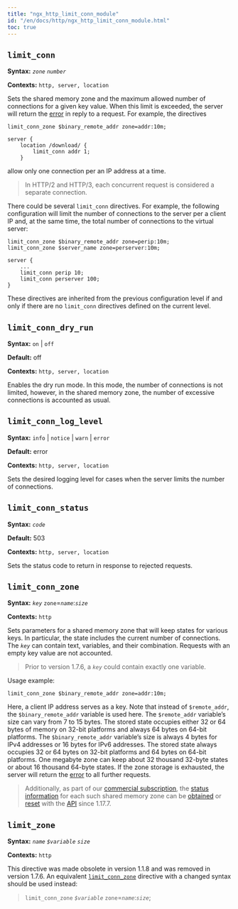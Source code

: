 ```yaml
---
title: "ngx_http_limit_conn_module"
id: "/en/docs/http/ngx_http_limit_conn_module.html"
toc: true
---
```


## `limit_conn`

**Syntax:** *`zone`* *`number`*

**Contexts:** `http, server, location`

Sets the shared memory zone
and the maximum allowed number of connections for a given key value.
When this limit is exceeded, the server will return the
[error](https://nginx.org/en/docs/http/ngx_http_limit_conn_module.html#limit_conn_status)
in reply to a request.
For example, the directives
```
limit_conn_zone $binary_remote_addr zone=addr:10m;

server {
    location /download/ {
        limit_conn addr 1;
    }
```
allow only one connection per an IP address at a time.
> In HTTP/2 and HTTP/3,
> each concurrent request is considered a separate connection.

There could be several `limit_conn` directives.
For example, the following configuration will limit the number
of connections to the server per a client IP and, at the same time,
the total number of connections to the virtual server:
```
limit_conn_zone $binary_remote_addr zone=perip:10m;
limit_conn_zone $server_name zone=perserver:10m;

server {
    ...
    limit_conn perip 10;
    limit_conn perserver 100;
}
```

These directives are inherited from the previous configuration level
if and only if there are no `limit_conn` directives
defined on the current level.

## `limit_conn_dry_run`

**Syntax:** `on` | `off`

**Default:** off

**Contexts:** `http, server, location`

Enables the dry run mode.
In this mode, the number of connections is not limited, however,
in the shared memory zone, the number of excessive connections is accounted
as usual.

## `limit_conn_log_level`

**Syntax:** `info` | `notice` | `warn` | `error`

**Default:** error

**Contexts:** `http, server, location`

Sets the desired logging level for cases when the server
limits the number of connections.

## `limit_conn_status`

**Syntax:** *`code`*

**Default:** 503

**Contexts:** `http, server, location`

Sets the status code to return in response to rejected requests.

## `limit_conn_zone`

**Syntax:** *`key`* `zone`=*`name`*:*`size`*

**Contexts:** `http`

Sets parameters for a shared memory zone
that will keep states for various keys.
In particular, the state includes the current number of connections.
The *`key`* can contain text, variables, and their combination.
Requests with an empty key value are not accounted.
> Prior to version 1.7.6, a *`key`* could contain exactly one variable.

Usage example:
```
limit_conn_zone $binary_remote_addr zone=addr:10m;
```
Here, a client IP address serves as a key.
Note that instead of `$remote_addr`, the
`$binary_remote_addr` variable is used here.
The `$remote_addr` variable’s size can
vary from 7 to 15 bytes.
The stored state occupies either
32 or 64 bytes of memory on 32-bit platforms and always 64
bytes on 64-bit platforms.
The `$binary_remote_addr` variable’s size
is always 4 bytes for IPv4 addresses or 16 bytes for IPv6 addresses.
The stored state always occupies 32 or 64 bytes
on 32-bit platforms and 64 bytes on 64-bit platforms.
One megabyte zone can keep about 32 thousand 32-byte states
or about 16 thousand 64-byte states.
If the zone storage is exhausted, the server will return the
[error](https://nginx.org/en/docs/http/ngx_http_limit_conn_module.html#limit_conn_status)
to all further requests.

> Additionally, as part of our
> [commercial subscription](https://nginx.com/products/),
> the
> [status information](https://nginx.org/en/docs/http/ngx_http_api_module.html#http_limit_conns_)
> for each such shared memory zone can be
> [obtained](https://nginx.org/en/docs/http/ngx_http_api_module.html#getHttpLimitConnZone) or
> [reset](https://nginx.org/en/docs/http/ngx_http_api_module.html#deleteHttpLimitConnZoneStat)
> with the [API](https://nginx.org/en/docs/http/ngx_http_api_module.html) since 1.17.7.

## `limit_zone`

**Syntax:** *`name`* *`$variable`* *`size`*

**Contexts:** `http`

This directive was made obsolete in version 1.1.8
and was removed in version 1.7.6.
An equivalent [`limit_conn_zone`](https://nginx.org/en/docs/http/ngx_http_limit_conn_module.html#limit_conn_zone) directive
with a changed syntax should be used instead:
> `limit_conn_zone`
> *`$variable`*
> `zone`=*`name`*:*`size`*;

